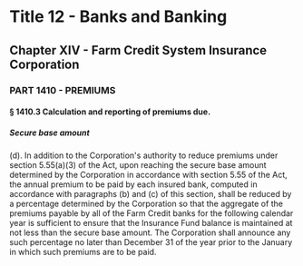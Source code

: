 
# Title 12 - Banks and Banking
## Chapter XIV - Farm Credit System Insurance Corporation
### PART 1410 - PREMIUMS
#### § 1410.3 Calculation and reporting of premiums due.
##### Secure base amount

(d). In addition to the Corporation's authority to reduce premiums under section 5.55(a)(3) of the Act, upon reaching the secure base amount determined by the Corporation in accordance with section 5.55 of the Act, the annual premium to be paid by each insured bank, computed in accordance with paragraphs (b) and (c) of this section, shall be reduced by a percentage determined by the Corporation so that the aggregate of the premiums payable by all of the Farm Credit banks for the following calendar year is sufficient to ensure that the Insurance Fund balance is maintained at not less than the secure base amount. The Corporation shall announce any such percentage no later than December 31 of the year prior to the January in which such premiums are to be paid.
